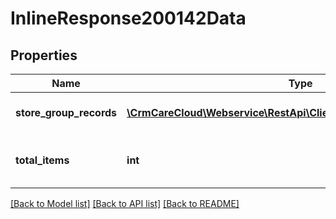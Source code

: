 # InlineResponse200142Data

## Properties
Name | Type | Description | Notes
------------ | ------------- | ------------- | -------------
**store_group_records** | [**\CrmCareCloud\Webservice\RestApi\Client\Model\StoreGroupRecord[]**](StoreGroupRecord.md) | List of store group records | [optional] 
**total_items** | **int** | Count of all found store group records | [optional] 

[[Back to Model list]](../../README.md#documentation-for-models) [[Back to API list]](../../README.md#documentation-for-api-endpoints) [[Back to README]](../../README.md)

